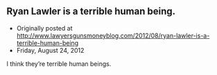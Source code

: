 ## Ryan Lawler is a terrible human being.

 * Originally posted at http://www.lawyersgunsmoneyblog.com/2012/08/ryan-lawler-is-a-terrible-human-being
 * Friday, August 24, 2012

I think they’re terrible human beings.